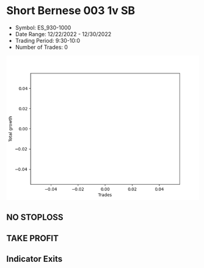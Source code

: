 # Short Bernese 003 1v SB 
- Symbol: ES_930-1000
- Date Range: 12/22/2022 - 12/30/2022
- Trading Period: 9:30-10:0
- Number of Trades: 0

![Plot](ShortBernese0031vSBES_930-1000.png)
## NO STOPLOSS














## TAKE PROFIT











## Indicator Exits

